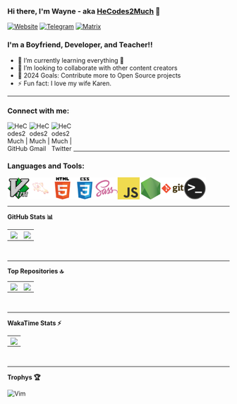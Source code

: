 ### Hi there, I'm Wayne - aka [HeCodes2Much][website] 👋

[![Website](https://img.shields.io/badge/Find%20on-Github-red.svg?colorA=434c5e&colorB=ff59f9&logo=github&style=flat-square)][website]
[![Telegram](https://img.shields.io/badge/Chat%20on-Telegram-red.svg?colorA=434c5e&colorB=ff59f9&logo=telegram&style=flat-square)][telegram]
[![Matrix](https://img.shields.io/badge/Chat%20on-Matrix-red.svg?colorA=434c5e&colorB=ff59f9&logo=matrix&style=flat-square)][matrix]

### I'm a Boyfriend, Developer, and Teacher!!

- 🌱 I’m currently learning everything 🤣
- 👯 I’m looking to collaborate with other content creators
- 🥅 2024 Goals: Contribute more to Open Source projects
- ⚡ Fun fact: I love my wife Karen.

---

### Connect with me:

[<img align="left" alt="HeCodes2Much | GitHub" width="50px" src="https://img.icons8.com/nolan/64/github.png" />][website]
[<img align="left" alt="HeCodes2Much | Gmail" width="50px" src="https://img.icons8.com/nolan/64/gmail.png" />][email]
[<img align="left" alt="HeCodes2Much | Twitter" width="50px" src="https://img.icons8.com/nolan/64/telegram-app.png" />][telegram]

[website]: https://github.com/HeCodes2Much/
[email]: mailto:wayne6324@gmail.com
[telegram]: https://t.me/HeCodes2Much
[matrix]: https://matrix.to/#/@HeCodes2Much:kde.org

<br />
<br />
<br />

---

### Languages and Tools:

<img align="left" alt="Vim" width="50px" src="https://raw.githubusercontent.com/github/explore/80688e429a7d4ef2fca1e82350fe8e3517d3494d/topics/vim/vim.png" />
<img align="left" alt="Fish" width="50px" src="https://raw.githubusercontent.com/github/explore/80688e429a7d4ef2fca1e82350fe8e3517d3494d/topics/fish/fish.png" />
<img align="left" alt="HTML5" width="50px" src="https://raw.githubusercontent.com/github/explore/80688e429a7d4ef2fca1e82350fe8e3517d3494d/topics/html/html.png" />
<img align="left" alt="CSS3" width="50px" src="https://raw.githubusercontent.com/github/explore/80688e429a7d4ef2fca1e82350fe8e3517d3494d/topics/css/css.png" />
<img align="left" alt="Sass" width="50px" src="https://raw.githubusercontent.com/github/explore/80688e429a7d4ef2fca1e82350fe8e3517d3494d/topics/sass/sass.png" />
<img align="left" alt="JavaScript" width="50px" src="https://raw.githubusercontent.com/github/explore/80688e429a7d4ef2fca1e82350fe8e3517d3494d/topics/javascript/javascript.png" />
<img align="left" alt="Node.js" width="50px" src="https://raw.githubusercontent.com/github/explore/80688e429a7d4ef2fca1e82350fe8e3517d3494d/topics/nodejs/nodejs.png" />
<img align="left" alt="Git" width="50px" src="https://raw.githubusercontent.com/github/explore/80688e429a7d4ef2fca1e82350fe8e3517d3494d/topics/git/git.png" />
<img align="left" alt="Terminal" width="50px" src="https://raw.githubusercontent.com/github/explore/80688e429a7d4ef2fca1e82350fe8e3517d3494d/topics/terminal/terminal.png" />

<br />
<br />
<br />

---

**GitHub Stats 📊**

<table>
  <tr>
    <td><img align="center" src="https://github-readme-stats.vercel.app/api?username=HeCodes2Much&theme=transparent&show_icons=true&count_private=true&hide_border=true&include_all_commits=true&layout=compact" /></td>
    <td><img align="center" src="https://github-readme-stats.vercel.app/api/top-langs/?username=HeCodes2Much&theme=transparent&show_icons=true&count_private=true&hide_border=true&include_all_commits=true&layout=compact" /></td>
  </tr>
</table>

<br />

---

**Top Repositories 🔝**

<table>
  <tr>
    <td>
      <a href="https://github.com/HeCodes2Much/ArchLinux_Repo">
        <img align="center" src="https://github-readme-stats.vercel.app/api/pin/?username=HeCodes2Much&repo=ArchLinux_Repo&theme=transparent&show_icons=true&count_private=true&hide_border=true&include_all_commits=true&layout=compact" />
      </a>
    </td>  
    <td>
      <a href="https://github.com/HeCodes2Much/DotFiles_PacmanBase">
        <img align="center" src="https://github-readme-stats.vercel.app/api/pin/?username=HeCodes2Much&repo=DotFiles_PacmanBase&theme=transparent&show_icons=true&count_private=true&hide_border=true&include_all_commits=true&layout=compact" />
      </a>
    </td>
  </tr>
</table>

<br />

---

**WakaTime Stats ⚡**

<table>
  <tr>
    <td><img align="center" src="https://github-readme-stats.vercel.app/api/wakatime?username=therepoclub&theme=transparent&show_icons=true&count_private=true&hide_border=true&include_all_commits=true&custom_title=HeCodes2Much%27s+WakaTime+Stats&layout=compact" /></td>
  </tr>
</table>

<br />

---

**Trophys 🏆**

<img align="left" alt="Vim" width="1200px" src="https://github-profile-trophy.vercel.app/?username=HeCodes2Much&theme=nord&no-bg=true&margin-w=15&margin-h=8&column=9" />

<br /><br />
<br /><br />
<br /><br />
